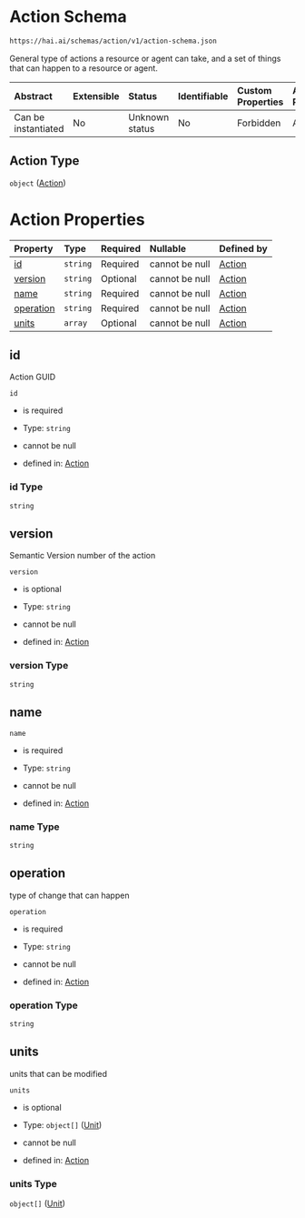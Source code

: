 # Action Schema

```txt
https://hai.ai/schemas/action/v1/action-schema.json
```

General type of actions a resource or agent can take, and a set of things that can happen to a resource or agent.

| Abstract            | Extensible | Status         | Identifiable | Custom Properties | Additional Properties | Access Restrictions | Defined In                                                                              |
| :------------------ | :--------- | :------------- | :----------- | :---------------- | :-------------------- | :------------------ | :-------------------------------------------------------------------------------------- |
| Can be instantiated | No         | Unknown status | No           | Forbidden         | Allowed               | none                | [action.schema.json](../../schemas/action/v1/action.schema.json "open original schema") |

## Action Type

`object` ([Action](action.md))

# Action Properties

| Property                | Type     | Required | Nullable       | Defined by                                                                                                           |
| :---------------------- | :------- | :------- | :------------- | :------------------------------------------------------------------------------------------------------------------- |
| [id](#id)               | `string` | Required | cannot be null | [Action](action-properties-id.md "https://hai.ai/schemas/action/v1/action-schema.json#/properties/id")               |
| [version](#version)     | `string` | Optional | cannot be null | [Action](action-properties-version.md "https://hai.ai/schemas/action/v1/action-schema.json#/properties/version")     |
| [name](#name)           | `string` | Required | cannot be null | [Action](action-properties-name.md "https://hai.ai/schemas/action/v1/action-schema.json#/properties/name")           |
| [operation](#operation) | `string` | Required | cannot be null | [Action](action-properties-operation.md "https://hai.ai/schemas/action/v1/action-schema.json#/properties/operation") |
| [units](#units)         | `array`  | Optional | cannot be null | [Action](action-properties-units.md "https://hai.ai/schemas/action/v1/action-schema.json#/properties/units")         |

## id

Action GUID

`id`

*   is required

*   Type: `string`

*   cannot be null

*   defined in: [Action](action-properties-id.md "https://hai.ai/schemas/action/v1/action-schema.json#/properties/id")

### id Type

`string`

## version

Semantic Version number of the action

`version`

*   is optional

*   Type: `string`

*   cannot be null

*   defined in: [Action](action-properties-version.md "https://hai.ai/schemas/action/v1/action-schema.json#/properties/version")

### version Type

`string`

## name



`name`

*   is required

*   Type: `string`

*   cannot be null

*   defined in: [Action](action-properties-name.md "https://hai.ai/schemas/action/v1/action-schema.json#/properties/name")

### name Type

`string`

## operation

type of change that can happen

`operation`

*   is required

*   Type: `string`

*   cannot be null

*   defined in: [Action](action-properties-operation.md "https://hai.ai/schemas/action/v1/action-schema.json#/properties/operation")

### operation Type

`string`

## units

units that can be modified

`units`

*   is optional

*   Type: `object[]` ([Unit](unit.md))

*   cannot be null

*   defined in: [Action](action-properties-units.md "https://hai.ai/schemas/action/v1/action-schema.json#/properties/units")

### units Type

`object[]` ([Unit](unit.md))
